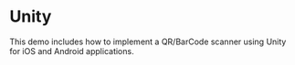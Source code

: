 # Unity
This demo includes how to implement a QR/BarCode scanner using Unity for iOS and Android applications.
